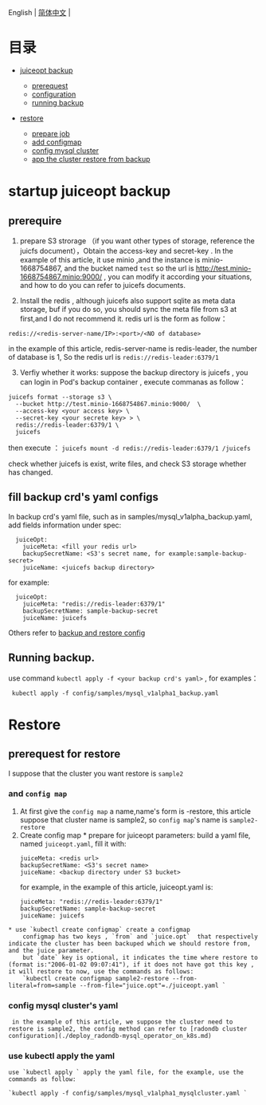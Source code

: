 English | [简体中文](../zh-cn/juicefs_backup_and_restore.md) | 

目录
=============
 * [juiceopt backup]()
    * [prerequest](#startup-juiceopt-backup)
    * [configuration](#fill-backup-crds-yaml-configs)
    * [running backup](#running-backup)
 
* [restore](#restore)
  * [prepare job](#prerequest-for-restore)
  * [add configmap](#and-config-map)
  * [config mysql cluster](#config-mysql-clusters-yaml)
  * [app the cluster restore from backup](#use-kubectl-apply-the-yaml)

# startup juiceopt backup
## prerequire
 1. prepare S3 strorage （if you want other types of storage,  reference the juicfs document），Obtain the access-key and secret-key . In the example of this article, it use minio ,and the instance is minio-1668754867, and the bucket named `test` so the url is http://test.minio-1668754867.minio:9000/ , you can modify it according your situations, and how to do you can refer to juicefs documents.
    
 2. Install the redis , although juicefs also support sqlite as meta data storage, buf if you do so, you should sync the meta file from s3 at first,and I do not recommend it. redis url is the form as follow：
 ```
 redis://<redis-server-name/IP>:<port>/<NO of database>
 ```
in the example of this article, redis-server-name is  redis-leader, the number of database is 1, So the redis url is  `redis://redis-leader:6379/1`

 3. Verfiy whether it works: suppose the backup directory is juicefs , you can login in  Pod's backup container , execute commanas as follow：
  
  ```
  juicefs format --storage s3 \
    --bucket http://test.minio-1668754867.minio:9000/  \
    --access-key <your access key> \
    --secret-key <your secrete key> > \
    redis://redis-leader:6379/1 \
    juicefs
  ```
 then execute ：
 `juicefs mount -d redis://redis-leader:6379/1 /juicefs` 

check whether juicefs is exist, write files, and check S3 storage whether has changed.

## fill backup crd's yaml configs
In backup crd's yaml file, such as in samples/mysql_v1alpha_backup.yaml, add fields information under spec:

```
  juiceOpt:
    juiceMeta: <fill your redis url>
    backupSecretName: <S3's secret name, for example:sample-backup-secret>
    juiceName: <juicefs backup directory>
```
for example:
```
  juiceOpt:
    juiceMeta: "redis://redis-leader:6379/1"
    backupSecretName: sample-backup-secret
    juiceName: juicefs
```
Others refer to [backup and restore config](./backup_and_restoration_s3.md)

## Running backup.

use command `kubectl apply -f <your backup crd's yaml>` , for examples：

```
 kubectl apply -f config/samples/mysql_v1alpha1_backup.yaml 
``` 

# Restore
## prerequest for restore
  I suppose that the cluster you want restore is `sample2`
###  and `config map`
   1. At first give the `config map` a name,name's form is <name of restore cluster>-restore, this article suppose that cluster name is sample2, so `config map`'s name is  `sample2-restore`
   2. Create config map
    * prepare for juiceopt parameters: 
        build a yaml file, named `juiceopt.yaml`, fill it with:
        ```
        juiceMeta: <redis url>
        backupSecretName: <S3's secret name>
        juiceName: <backup directory under S3 bucket>
        ```
        for example,  in the example of this article, juiceopt.yaml is:
        ```
        juiceMeta: "redis://redis-leader:6379/1"
        backupSecretName: sample-backup-secret
        juiceName: juicefs
        ```
    * use `kubectl create configmap` create a configmap
        configmap has two keys , `from` and `juice.opt`  that respectively indicate the cluster has been backuped which we should restore from, and the juice parameter.
        but `date` key is optional, it indicates the time where restore to (format is:"2006-01-02 09:07:41"), if it does not have got this key , it will restore to now, use the commands as follows:
        `kubectl create configmap sample2-restore --from-literal=from=sample --from-file="juice.opt"=./juiceopt.yaml `


###  config mysql cluster's yaml
     in the example of this article, we suppose the cluster need to restore is sample2, the config method can refer to [radondb cluster configuration](./deploy_radondb-mysql_operator_on_k8s.md)
###  use kubectl apply the yaml
    use `kubectl apply ` apply the yaml file, for the example, use the commands as follow:

    `kubectl apply -f config/samples/mysql_v1alpha1_mysqlcluster.yaml ` 
    